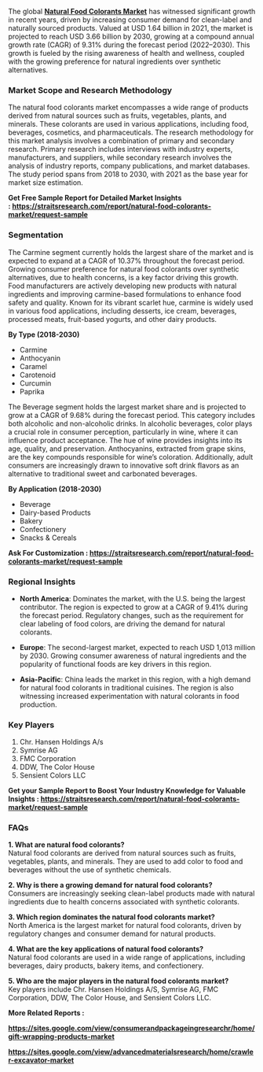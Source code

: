<p>The global <strong><a href="https://straitsresearch.com/report/natural-food-colorants-market">Natural Food Colorants Market</a></strong> has witnessed significant growth in recent years, driven by increasing consumer demand for clean-label and naturally sourced products. Valued at USD 1.64 billion in 2021, the market is projected to reach USD 3.66 billion by 2030, growing at a compound annual growth rate (CAGR) of 9.31% during the forecast period (2022&ndash;2030). This growth is fueled by the rising awareness of health and wellness, coupled with the growing preference for natural ingredients over synthetic alternatives.</p>
<h3><strong>Market Scope and Research Methodology</strong></h3>
<p>The natural food colorants market encompasses a wide range of products derived from natural sources such as fruits, vegetables, plants, and minerals. These colorants are used in various applications, including food, beverages, cosmetics, and pharmaceuticals. The research methodology for this market analysis involves a combination of primary and secondary research. Primary research includes interviews with industry experts, manufacturers, and suppliers, while secondary research involves the analysis of industry reports, company publications, and market databases. The study period spans from 2018 to 2030, with 2021 as the base year for market size estimation.</p>
<p><strong>Get Free Sample Report for Detailed Market Insights :&nbsp;<a href="https://straitsresearch.com/report/natural-food-colorants-market/request-sample">https://straitsresearch.com/report/natural-food-colorants-market/request-sample</a>&nbsp;</strong></p>
<h3><strong>Segmentation</strong></h3>
<div class="flex max-w-full flex-col flex-grow">
<div class="min-h-8 text-message relative flex w-full flex-col items-end gap-2 whitespace-normal break-words text-start [.text-message+&amp;]:mt-5" dir="auto" data-message-author-role="assistant" data-message-id="05ee2035-0e31-4564-ac2c-bab47b7e5470" data-message-model-slug="gpt-4o">
<div class="flex w-full flex-col gap-1 empty:hidden first:pt-[3px]">
<div class="markdown prose w-full break-words dark:prose-invert light">
<div class="flex max-w-full flex-col flex-grow">
<div class="min-h-8 text-message relative flex w-full flex-col items-end gap-2 whitespace-normal break-words text-start [.text-message+&amp;]:mt-5" dir="auto" data-message-author-role="assistant" data-message-id="47f783e0-f533-4958-8729-ed77b2d82409" data-message-model-slug="gpt-4o">
<div class="flex w-full flex-col gap-1 empty:hidden first:pt-[3px]">
<div class="markdown prose w-full break-words dark:prose-invert light">
<p data-start="0" data-end="642" data-is-last-node="" data-is-only-node="">The Carmine segment currently holds the largest share of the market and is expected to expand at a CAGR of 10.37% throughout the forecast period. Growing consumer preference for natural food colorants over synthetic alternatives, due to health concerns, is a key factor driving this growth. Food manufacturers are actively developing new products with natural ingredients and improving carmine-based formulations to enhance food safety and quality. Known for its vibrant scarlet hue, carmine is widely used in various food applications, including desserts, ice cream, beverages, processed meats, fruit-based yogurts, and other dairy products.</p>
</div>
</div>
</div>
</div>
<p data-start="0" data-end="280" data-is-last-node="" data-is-only-node=""><strong>By Type (2018-2030)</strong></p>
</div>
</div>
</div>
</div>
<ul>
<li>Carmine</li>
<li>Anthocyanin</li>
<li>Caramel</li>
<li>Carotenoid</li>
<li>Curcumin</li>
<li>Paprika</li>
</ul>
<div class="flex max-w-full flex-col flex-grow">
<div class="min-h-8 text-message relative flex w-full flex-col items-end gap-2 whitespace-normal break-words text-start [.text-message+&amp;]:mt-5" dir="auto" data-message-author-role="assistant" data-message-id="9c7a2e5a-a312-4b9c-9cd8-4a79ca9fa74f" data-message-model-slug="gpt-4o">
<div class="flex w-full flex-col gap-1 empty:hidden first:pt-[3px]">
<div class="markdown prose w-full break-words dark:prose-invert light">
<p data-start="0" data-end="652" data-is-last-node="" data-is-only-node="">The Beverage segment holds the largest market share and is projected to grow at a CAGR of 9.68% during the forecast period. This category includes both alcoholic and non-alcoholic drinks. In alcoholic beverages, color plays a crucial role in consumer perception, particularly in wine, where it can influence product acceptance. The hue of wine provides insights into its age, quality, and preservation. Anthocyanins, extracted from grape skins, are the key compounds responsible for wine&rsquo;s coloration. Additionally, adult consumers are increasingly drawn to innovative soft drink flavors as an alternative to traditional sweet and carbonated beverages.</p>
</div>
</div>
</div>
</div>
<div class="flex max-w-full flex-col flex-grow">
<div class="min-h-8 text-message relative flex w-full flex-col items-end gap-2 whitespace-normal break-words text-start [.text-message+&amp;]:mt-5" dir="auto" data-message-author-role="assistant" data-message-id="05ee2035-0e31-4564-ac2c-bab47b7e5470" data-message-model-slug="gpt-4o">
<div class="flex w-full flex-col gap-1 empty:hidden first:pt-[3px]">
<div class="markdown prose w-full break-words dark:prose-invert light">
<p data-start="0" data-end="280" data-is-last-node="" data-is-only-node=""><strong>By Application (2018-2030)</strong></p>
</div>
</div>
</div>
</div>
<ul>
<li>Beverage</li>
<li>Dairy-based Products</li>
<li>Bakery</li>
<li>Confectionery</li>
<li>Snacks &amp; Cereals</li>
</ul>
<p><strong>Ask For Customization :&nbsp;<a href="https://straitsresearch.com/report/natural-food-colorants-market/request-sample">https://straitsresearch.com/report/natural-food-colorants-market/request-sample</a>&nbsp;</strong></p>
<h3><strong>Regional Insights</strong></h3>
<ul>
<li>
<p><strong>North America</strong>: Dominates the market, with the U.S. being the largest contributor. The region is expected to grow at a CAGR of 9.41% during the forecast period. Regulatory changes, such as the requirement for clear labeling of food colors, are driving the demand for natural colorants.</p>
</li>
<li>
<p><strong>Europe</strong>: The second-largest market, expected to reach USD 1,013 million by 2030. Growing consumer awareness of natural ingredients and the popularity of functional foods are key drivers in this region.</p>
</li>
<li>
<p><strong>Asia-Pacific</strong>: China leads the market in this region, with a high demand for natural food colorants in traditional cuisines. The region is also witnessing increased experimentation with natural colorants in food production.</p>
</li>
</ul>
<h3><strong>Key Players</strong></h3>
<ol>
<li>Chr. Hansen Holdings A/s</li>
<li>Symrise AG</li>
<li>FMC Corporation</li>
<li>DDW, The Color House</li>
<li>Sensient Colors LLC</li>
</ol>
<p><strong>Get your Sample Report to Boost Your Industry Knowledge for Valuable Insights :&nbsp;<a href="https://straitsresearch.com/report/natural-food-colorants-market/request-sample">https://straitsresearch.com/report/natural-food-colorants-market/request-sample</a>&nbsp;</strong></p>
<h3><strong>FAQs</strong></h3>
<p><strong>1. What are natural food colorants?</strong><br />Natural food colorants are derived from natural sources such as fruits, vegetables, plants, and minerals. They are used to add color to food and beverages without the use of synthetic chemicals.</p>
<p><strong>2. Why is there a growing demand for natural food colorants?</strong><br />Consumers are increasingly seeking clean-label products made with natural ingredients due to health concerns associated with synthetic colorants.</p>
<p><strong>3. Which region dominates the natural food colorants market?</strong><br />North America is the largest market for natural food colorants, driven by regulatory changes and consumer demand for natural products.</p>
<p><strong>4. What are the key applications of natural food colorants?</strong><br />Natural food colorants are used in a wide range of applications, including beverages, dairy products, bakery items, and confectionery.</p>
<p><strong>5. Who are the major players in the natural food colorants market?</strong><br />Key players include Chr. Hansen Holdings A/S, Symrise AG, FMC Corporation, DDW, The Color House, and Sensient Colors LLC.</p>
<p><strong>More Related Reports :&nbsp;</strong></p>
<p><strong><a href="https://sites.google.com/view/consumerandpackageingresearchr/home/gift-wrapping-products-market">https://sites.google.com/view/consumerandpackageingresearchr/home/gift-wrapping-products-market</a></strong></p>
<p><strong><a href="https://sites.google.com/view/advancedmaterialsresearch/home/crawler-excavator-market">https://sites.google.com/view/advancedmaterialsresearch/home/crawler-excavator-market</a><br /></strong></p>
